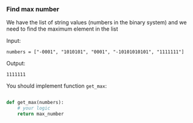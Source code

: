 ### Find max number

We have the list of string values (numbers in the binary system) and we need to find the maximum element in the list

Input:

    numbers = ["-0001", "1010101", "0001", "-10101010101", "1111111"]

Output:

    1111111

You should implement function `get_max`:

```python

def get_max(numbers):
    # your logic
    return max_number
```